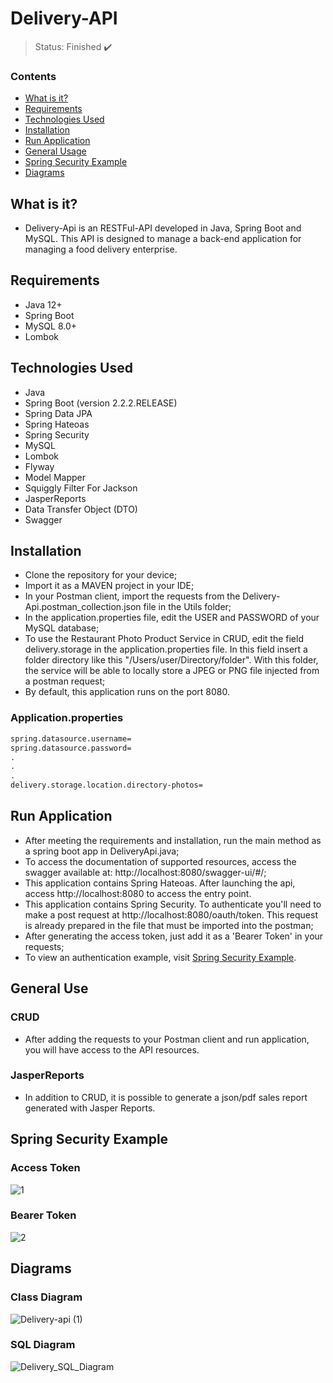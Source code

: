 <h1>Delivery-API</h1>

> Status: Finished ✔️

### Contents
  
* [What is it?](#what-is-it)
* [Requirements](#requirements)
* [Technologies Used](#technologies)
* [Installation](#installation)
* [Run Application](#run-application)
* [General Usage](#general-usage)
* [Spring Security Example](#spring)
* [Diagrams](#uml)

## <a name="what-is-it"></a>What is it?

- Delivery-Api is an RESTFul-API developed in Java, Spring Boot and MySQL. This API is designed to manage a back-end application for managing a food delivery enterprise.

## <a name="requirements"></a>Requirements

- Java 12+
- Spring Boot
- MySQL 8.0+
- Lombok

## <a name="technologies"></a>Technologies Used

- Java
- Spring Boot (version 2.2.2.RELEASE)
- Spring Data JPA
- Spring Hateoas
- Spring Security
- MySQL
- Lombok
- Flyway
- Model Mapper
- Squiggly Filter For Jackson
- JasperReports
- Data Transfer Object (DTO)
- Swagger

## <a name="installation"></a>Installation

- Clone the repository for your device;
- Import it as a MAVEN project in your IDE;
- In your Postman client, import the requests from the Delivery-Api.postman_collection.json file in the Utils folder;
- In the application.properties file, edit the USER and PASSWORD of your MySQL database;
- To use the Restaurant Photo Product Service in CRUD, edit the field delivery.storage in the application.properties file. In this field insert a folder directory like this "/Users/user/Directory/folder". With this folder, the service will be able to locally store a JPEG or PNG file injected from a postman request;
- By default, this application runs on the port 8080.

### Application.properties
```xml
spring.datasource.username=
spring.datasource.password=
.
.
.
delivery.storage.location.directory-photos=
```
## <a name="run-application"></a>Run Application

- After meeting the requirements and installation, run the main method as a spring boot app in DeliveryApi.java;
- To access the documentation of supported resources, access the swagger available at: http://localhost:8080/swagger-ui/#/;
- This application contains Spring Hateoas. After launching the api, access http://localhost:8080 to access the entry point.
- This application contains Spring Security. To authenticate you'll need to make a post request at http://localhost:8080/oauth/token. This request is already prepared in the file that must be imported into the postman;
- After generating the access token, just add it as a 'Bearer Token' in your requests;
- To view an authentication example, visit [Spring Security Example](#spring).

## <a name="general-usage"></a>General Use

### CRUD

* After adding the requests to your Postman client and run application, you will have access to the API resources.

### JasperReports
* In addition to CRUD, it is possible to generate a json/pdf sales report generated with Jasper Reports.

## <a name="spring"></a> Spring Security Example
### Access Token
![1](https://user-images.githubusercontent.com/41877566/208469507-889fc9fd-8f49-448b-ada8-71a89794245a.png)
### Bearer Token
![2](https://user-images.githubusercontent.com/41877566/208469558-b17f6936-880c-4e3c-a20e-ea37875c4b93.png)

## <a name="uml"></a> Diagrams
### Class Diagram
![Delivery-api (1)](https://user-images.githubusercontent.com/41877566/205646090-2deecb69-cdea-4300-b486-b72f0c93c9c5.jpeg)

### SQL Diagram
![Delivery_SQL_Diagram](https://user-images.githubusercontent.com/41877566/204697548-9133f597-6735-4c42-a3c8-cd66d325e1f9.png)
